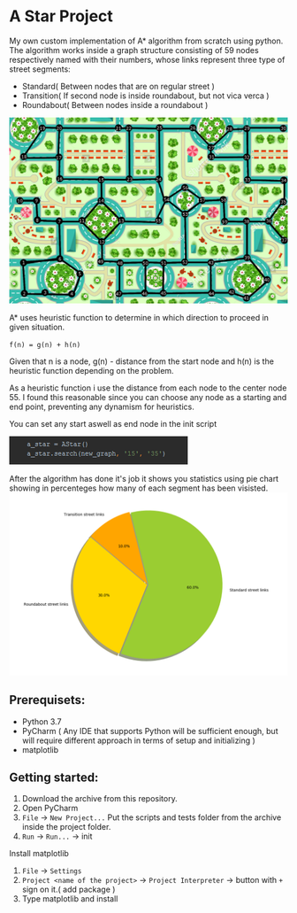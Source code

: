 
# A Star Project

My own custom implementation of A* algorithm from scratch using python.
The algorithm works inside a graph structure consisting of 59 nodes respectively named with their numbers, whose links represent three type of street segments:  
- Standard( Between nodes that are on regular street )
- Transition( If second node is inside roundabout, but not vica verca )
- Roundabout( Between nodes inside a roundabout )

![Image description](images\street_map_with_labels.png)


A* uses heuristic function to determine in which direction to proceed in given situation.  

` f(n) = g(n) + h(n) `

Given that n is a node, g(n) - distance from the start node and h(n) is the heuristic function depending on the problem.  

As a heuristic function i use the distance from each node to the center node 55. I found this reasonable since you can choose any node as a starting and end point, preventing any dynamism for heuristics.  

You can set any start aswell as end node in the init script  

![Image description](init_code.png)  


After the algorithm has done it's job it shows you statistics using pie chart showing in percenteges how many of each segment has been visisted.     
![Image description](chart.png)



## Prerequisets:

- Python 3.7  
- PyCharm ( Any IDE that supports Python will be sufficient enough, but will require different approach in terms of setup and initializing )  
- matplotlib


## Getting started:
1. Download the archive from this repository.
2. Open PyCharm
3. `File` -> `New Project...`
Put the scripts and tests folder from the archive inside the project folder.
4. `Run` -> `Run...` -> init

Install matplotlib
1. `File` -> `Settings`
2. `Project <name of the project>` -> `Project Interpreter` -> button with `+` sign on it.( add package )  
3.  Type matplotlib and install
